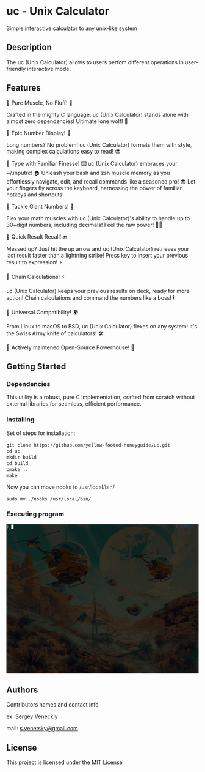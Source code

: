 # uc - Unix Calculator

Simple interactive calculator to any unix-like system

## Description

The uc (Unix Calculator) allows to users perfom different operations in user-friendly interactive mode.

## Features
🌋 Pure Muscle, No Fluff! 💪

Crafted in the mighty C language, uc (Unix Calculator) stands alone with almost zero dependencies! Ultimate lone wolf! 🐺

🌋 Epic Number Display! 🚀

Long numbers? No problem! uc (Unix Calculator) formats them with style, making complex calculations easy to read! 😎

🌋 Type with Familiar Finesse! ⌨️
uc (Unix Calculator) embraces your ~/.inputrc! 🏠 Unleash your bash and zsh muscle memory as you effortlessly navigate, edit, and recall commands like a seasoned pro! 😎 Let your fingers fly across the keyboard, harnessing the power of familiar hotkeys and shortcuts!


🌋 Tackle Giant Numbers! 💪

Flex your math muscles with uc (Unix Calculator)'s ability to handle up to 30+digit numbers, including decimals! Feel the raw power! 💪🦾

🌋 Quick Result Recall! 🔙

Messed up? Just hit the up arrow and uc (Unix Calculator) retrieves your last result faster than a lightning strike! Press <Tab> key to insert your previous result to expression! ⚡

🌋 Chain Calculations! ⚡

uc (Unix Calculator) keeps your previous results on deck, ready for more action! Chain calculations and command the numbers like a boss! 🕴

🌋 Universal Compatibility! 🌍

From Linux to macOS to BSD, uc (Unix Calculator) flexes on any system! It's the Swiss Army knife of calculators! 🛠

🌋 Actively maintened Open-Source Powerhouse! 💪


## Getting Started

### Dependencies
This utility is a robust, pure C implementation, crafted from scratch without external libraries for seamless, efficient performance.

### Installing
Set of steps for installation:

```
git clone https://github.com/yellow-footed-honeyguide/uc.git 
cd uc
mkdir build
cd build
cmake ..
make
```

Now you can move nooks to /usr/local/bin/
```
sudo mv ./nooks /usr/local/bin/
```


### Executing program
![usage-example](assets/uc_examples.gif)

## Authors
Contributors names and contact info

ex. Sergey Veneckiy 

mail: s.venetsky@gmail.com

## License
This project is licensed under the MIT License


